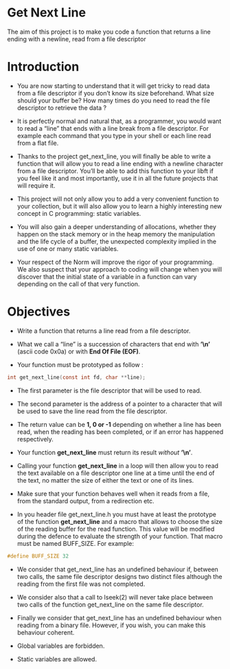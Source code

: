 # Get Next Line
The aim of this project is to make you code a function that returns a line ending with a newline, read from a file descriptor

# Introduction
- You are now starting to understand that it will get tricky to read data from a file descriptor if you don’t know its size beforehand. What size should your buffer be? How many times do you need to read the file descriptor to retrieve the data ?

- It is perfectly normal and natural that, as a programmer, you would want to read a “line” that ends with a line break from a file descriptor. For example each command that you type in your shell or each line read from a flat file.

- Thanks to the project get_next_line, you will finally be able to write a function that will allow you to read a line ending with a newline character from a file descriptor. You’ll be able to add this function to your libft if you feel like it and most importantly, use it in all the future projects that will require it.

 - This project will not only allow you to add a very convenient function to your collection, but it will also allow you to learn a highly interesting new concept in C programming: static variables.

- You will also gain a deeper understanding of allocations, whether they happen on the stack memory or in the heap memory the manipulation and the life cycle of a buffer, the unexpected complexity implied in the use of one or many static variables.

- Your respect of the Norm will improve the rigor of your programming. We also suspect that your approach to coding will change when you will discover that the initial state of a variable in a function can vary depending on the call of that very function.

# Objectives
- Write a function that returns a line read from a file descriptor.

- What we call a “line” is a succession of characters that end with **’\n’** (ascii code 0x0a) or with **End Of File (EOF)**.

- Your function must be prototyped as follow :
```c
int get_next_line(const int fd, char **line);
```

- The first parameter is the file descriptor that will be used to read.

- The second parameter is the address of a pointer to a character that will be used to save the line read from the file descriptor.

- The return value can be **1, 0 or -1** depending on whether a line has been read, when the reading has been completed, or if an error has happened respectively.

- Your function **get_next_line** must return its result _without_ **’\n’**.

- Calling your function **get_next_line** in a loop will then allow you to read the text available on a file descriptor one line at a time until the end of the text, no matter the size of either the text or one of its lines.

- Make sure that your function behaves well when it reads from a file, from the standard output, from a redirection etc.

- In you header file get_next_line.h you must have at least the prototype of the function **get_next_line** and a macro that allows to choose the size of the reading buffer for the read function. This value will be modified during the defence to evaluate the strength of your function. That macro must be named BUFF_SIZE. For example:
```c
#define BUFF_SIZE 32
```

- We consider that get_next_line has an undefined behaviour if, between two calls,
the same file descriptor designs two distinct files although the reading from the first
file was not completed.

- We consider also that a call to lseek(2) will never take place between two calls of
the function get_next_line on the same file descriptor.

- Finally we consider that get_next_line has an undefined behaviour when reading
from a binary file. However, if you wish, you can make this behaviour coherent.

- Global variables are forbidden.

- Static variables are allowed.
